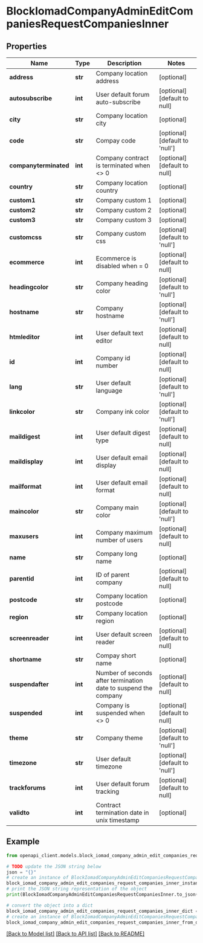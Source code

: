 # BlockIomadCompanyAdminEditCompaniesRequestCompaniesInner


## Properties

Name | Type | Description | Notes
------------ | ------------- | ------------- | -------------
**address** | **str** | Company location address | [optional] 
**autosubscribe** | **int** | User default forum auto-subscribe | [optional] [default to null]
**city** | **str** | Company location city | [optional] 
**code** | **str** | Compay code | [optional] [default to 'null']
**companyterminated** | **int** | Company contract is terminated when &lt;&gt; 0 | [optional] [default to null]
**country** | **str** | Company location country | [optional] 
**custom1** | **str** | Company custom 1 | [optional] 
**custom2** | **str** | Company custom 2 | [optional] 
**custom3** | **str** | Company custom 3 | [optional] 
**customcss** | **str** | Company custom css | [optional] [default to 'null']
**ecommerce** | **int** | Ecommerce is disabled when &#x3D; 0 | [optional] [default to null]
**headingcolor** | **str** | Company heading color | [optional] [default to 'null']
**hostname** | **str** | Company hostname | [optional] [default to 'null']
**htmleditor** | **int** | User default text editor | [optional] [default to null]
**id** | **int** | Company id number | [optional] [default to null]
**lang** | **str** | User default language | [optional] [default to 'null']
**linkcolor** | **str** | Company ink color | [optional] [default to 'null']
**maildigest** | **int** | User default digest type | [optional] [default to null]
**maildisplay** | **int** | User default email display | [optional] [default to null]
**mailformat** | **int** | User default email format | [optional] [default to null]
**maincolor** | **str** | Company main color | [optional] [default to 'null']
**maxusers** | **int** | Company maximum number of users | [optional] [default to null]
**name** | **str** | Company long name | [optional] 
**parentid** | **int** | ID of parent company | [optional] [default to null]
**postcode** | **str** | Company location postcode | [optional] 
**region** | **str** | Company location region | [optional] 
**screenreader** | **int** | User default screen reader | [optional] [default to null]
**shortname** | **str** | Compay short name | [optional] 
**suspendafter** | **int** | Number of seconds after termination date to suspend the company | [optional] [default to null]
**suspended** | **int** | Company is suspended when &lt;&gt; 0 | [optional] [default to null]
**theme** | **str** | Company theme | [optional] [default to 'null']
**timezone** | **str** | User default timezone | [optional] [default to 'null']
**trackforums** | **int** | User default forum tracking | [optional] [default to null]
**validto** | **int** | Contract termination date in unix timestamp | [optional] 

## Example

```python
from openapi_client.models.block_iomad_company_admin_edit_companies_request_companies_inner import BlockIomadCompanyAdminEditCompaniesRequestCompaniesInner

# TODO update the JSON string below
json = "{}"
# create an instance of BlockIomadCompanyAdminEditCompaniesRequestCompaniesInner from a JSON string
block_iomad_company_admin_edit_companies_request_companies_inner_instance = BlockIomadCompanyAdminEditCompaniesRequestCompaniesInner.from_json(json)
# print the JSON string representation of the object
print(BlockIomadCompanyAdminEditCompaniesRequestCompaniesInner.to_json())

# convert the object into a dict
block_iomad_company_admin_edit_companies_request_companies_inner_dict = block_iomad_company_admin_edit_companies_request_companies_inner_instance.to_dict()
# create an instance of BlockIomadCompanyAdminEditCompaniesRequestCompaniesInner from a dict
block_iomad_company_admin_edit_companies_request_companies_inner_from_dict = BlockIomadCompanyAdminEditCompaniesRequestCompaniesInner.from_dict(block_iomad_company_admin_edit_companies_request_companies_inner_dict)
```
[[Back to Model list]](../README.md#documentation-for-models) [[Back to API list]](../README.md#documentation-for-api-endpoints) [[Back to README]](../README.md)


